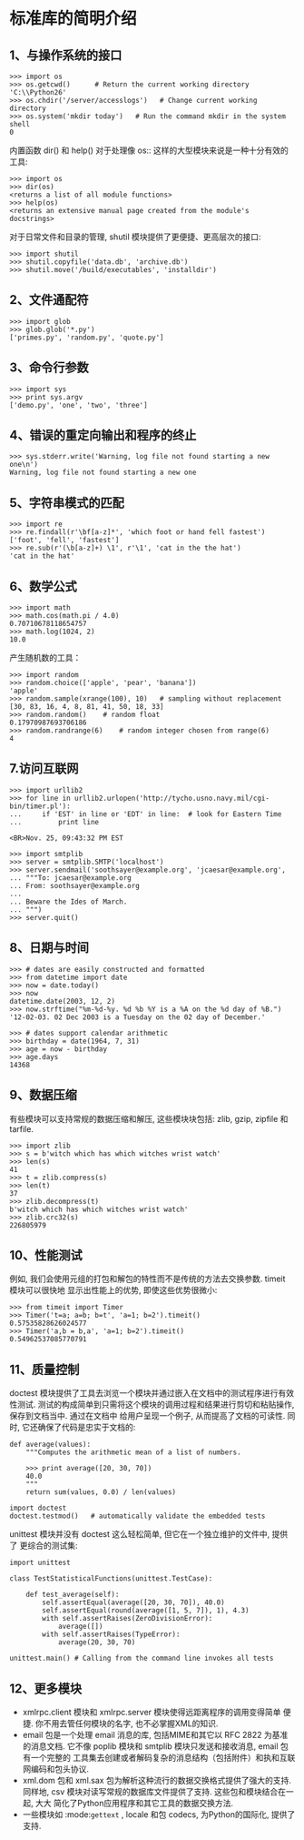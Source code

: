标准库的简明介绍
===============================================
## 1、与操作系统的接口  

	>>> import os
	>>> os.getcwd()      # Return the current working directory
	'C:\\Python26'
	>>> os.chdir('/server/accesslogs')   # Change current working directory
	>>> os.system('mkdir today')   # Run the command mkdir in the system shell
	0
	
内置函数 dir() 和 help() 对于处理像 os:: 这样的大型模块来说是一种十分有效的 工具:  

	>>> import os
	>>> dir(os)
	<returns a list of all module functions>
	>>> help(os)
	<returns an extensive manual page created from the module's docstrings>
	
对于日常文件和目录的管理, shutil 模块提供了更便捷、更高层次的接口:  

	>>> import shutil
	>>> shutil.copyfile('data.db', 'archive.db')
	>>> shutil.move('/build/executables', 'installdir')
	
## 2、文件通配符  

	>>> import glob
	>>> glob.glob('*.py')
	['primes.py', 'random.py', 'quote.py']
	
## 3、命令行参数  

	>>> import sys
	>>> print sys.argv
	['demo.py', 'one', 'two', 'three']

## 4、错误的重定向输出和程序的终止  

	>>> sys.stderr.write('Warning, log file not found starting a new one\n')
	Warning, log file not found starting a new one

## 5、字符串模式的匹配  

	>>> import re
	>>> re.findall(r'\bf[a-z]*', 'which foot or hand fell fastest')
	['foot', 'fell', 'fastest']
	>>> re.sub(r'(\b[a-z]+) \1', r'\1', 'cat in the the hat')
	'cat in the hat'
	
## 6、数学公式  

	>>> import math
	>>> math.cos(math.pi / 4.0)
	0.70710678118654757
	>>> math.log(1024, 2)
	10.0
	
产生随机数的工具：

	>>> import random
	>>> random.choice(['apple', 'pear', 'banana'])
	'apple'
	>>> random.sample(xrange(100), 10)   # sampling without replacement
	[30, 83, 16, 4, 8, 81, 41, 50, 18, 33]
	>>> random.random()    # random float
	0.17970987693706186
	>>> random.randrange(6)    # random integer chosen from range(6)
	4
	
## 7.访问互联网  

	>>> import urllib2
	>>> for line in urllib2.urlopen('http://tycho.usno.navy.mil/cgi-bin/timer.pl'):
	...     if 'EST' in line or 'EDT' in line:  # look for Eastern Time
	...         print line

	<BR>Nov. 25, 09:43:32 PM EST

	>>> import smtplib
	>>> server = smtplib.SMTP('localhost')
	>>> server.sendmail('soothsayer@example.org', 'jcaesar@example.org',
	... """To: jcaesar@example.org
	... From: soothsayer@example.org
	...
	... Beware the Ides of March.
	... """)
	>>> server.quit()
	
## 8、日期与时间  

	>>> # dates are easily constructed and formatted
	>>> from datetime import date
	>>> now = date.today()
	>>> now
	datetime.date(2003, 12, 2)
	>>> now.strftime("%m-%d-%y. %d %b %Y is a %A on the %d day of %B.")
	'12-02-03. 02 Dec 2003 is a Tuesday on the 02 day of December.'

	>>> # dates support calendar arithmetic
	>>> birthday = date(1964, 7, 31)
	>>> age = now - birthday
	>>> age.days
	14368
	
## 9、数据压缩  
有些模块可以支持常规的数据压缩和解压, 这些模块块包括: zlib, gzip, zipfile 和 tarfile.  

	>>> import zlib
	>>> s = b'witch which has which witches wrist watch'
	>>> len(s)
	41
	>>> t = zlib.compress(s)
	>>> len(t)
	37
	>>> zlib.decompress(t)
	b'witch which has which witches wrist watch'
	>>> zlib.crc32(s)
	226805979

## 10、性能测试  
例如, 我们会使用元组的打包和解包的特性而不是传统的方法去交换参数. timeit 模块可以很快地 显示出性能上的优势, 即使这些优势很微小:  

	>>> from timeit import Timer
	>>> Timer('t=a; a=b; b=t', 'a=1; b=2').timeit()
	0.57535828626024577
	>>> Timer('a,b = b,a', 'a=1; b=2').timeit()
	0.54962537085770791

## 11、质量控制  
doctest 模块提供了工具去浏览一个模块并通过嵌入在文档中的测试程序进行有效性测试. 测试的构成简单到只需将这个模块的调用过程和结果进行剪切和粘贴操作, 保存到文档当中. 通过在文档中 给用户呈现一个例子, 从而提高了文档的可读性. 同时, 它还确保了代码是忠实于文档的:  

	def average(values):
		"""Computes the arithmetic mean of a list of numbers.

		>>> print average([20, 30, 70])
		40.0
		"""
		return sum(values, 0.0) / len(values)

	import doctest
	doctest.testmod()   # automatically validate the embedded tests

unittest 模块并没有 doctest 这么轻松简单, 但它在一个独立维护的文件中, 提供了 更综合的测试集:  

	import unittest

	class TestStatisticalFunctions(unittest.TestCase):

		def test_average(self):
			self.assertEqual(average([20, 30, 70]), 40.0)
			self.assertEqual(round(average([1, 5, 7]), 1), 4.3)
			with self.assertRaises(ZeroDivisionError):
				average([])
			with self.assertRaises(TypeError):
				average(20, 30, 70)

	unittest.main() # Calling from the command line invokes all tests
	
## 12、更多模块  
* xmlrpc.client 模块和 xmlrpc.server 模块使得远距离程序的调用变得简单 便捷. 你不用去管任何模块的名字, 也不必掌握XML的知识.  
* email 包是一个处理 email 消息的库, 包括MIME和其它以 RFC 2822 为基准的消息文档. 它不像 poplib 模块和 smtplib 模块只发送和接收消息, email 包有一个完整的 工具集去创建或者解码复杂的消息结构（包括附件）和执和互联网编码和包头协议.  
* xml.dom 包和 xml.sax 包为解析这种流行的数据交换格式提供了强大的支持. 同样地, csv 模块对读写常规的数据库文件提供了支持. 这些包和模块结合在一起, 大大 简化了Python应用程序和其它工具的数据交换方法.  
* 一些模块如 :mode:`gettext` , locale 和包 codecs, 为Python的国际化, 提供了支持.  
